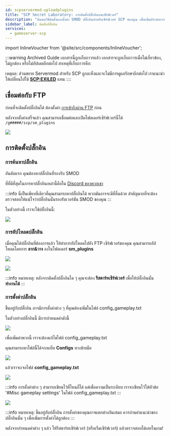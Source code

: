 ```yaml
---
id: scpservermod-uploadplugins
title: "SCP Secret Laboratory: การติดตั้งปลั๊กอินบนเซิร์ฟเวอร์"
description: "ค้นพบวิธีติดตั้งและตั้งค่า SMOD ปลั๊กอินสำหรับเซิร์ฟเวอร์ SCP ของคุณ เพื่อเพิ่มประสบการณ์การเล่นและฟีเจอร์ของเซิร์ฟเวอร์ → เรียนรู้เพิ่มเติมตอนนี้"
sidebar_label: ติดตั้งปลั๊กอิน
services:
  - gameserver-scp
---
```


import InlineVoucher from '@site/src/components/InlineVoucher';

:::warning Archived Guide
เอกสารนี้ถูกเก็บถาวรแล้ว เอกสารจะถูกเก็บถาวรเมื่อไม่เกี่ยวข้อง, ไม่ถูกต้อง หรือไม่อัปเดตอีกต่อไป สาเหตุที่เก็บถาวรคือ:

เหตุผล: ส่วนขยาย Servermod สำหรับ SCP ถูกละทิ้งและจะไม่มีการดูแลรักษาอีกต่อไป เราแนะนำให้เปลี่ยนไปใช้ **[SCP:EXILED](exiled-plugins.md)** แทน
::::

<InlineVoucher />

## เชื่อมต่อกับ FTP

ก่อนที่จะติดตั้งปลั๊กอินได้ ต้องตั้งค่า [การเข้าถึงผ่าน FTP](gameserver-ftpaccess.md) ก่อน

หลังจากตั้งค่าเสร็จแล้ว คุณสามารถเชื่อมต่อและเปิดโฟลเดอร์เซิร์ฟเวอร์นี้ได้
`/g#####/scp/sm_plugins`

![](https://screensaver01.zap-hosting.com/index.php/s/2Fid5MKq57YDCNj/preview)

## การติดตั้งปลั๊กอิน

### การค้นหาปลั๊กอิน

อันดับแรก คุณต้องหาปลั๊กอินที่รองรับ SMOD

ที่ที่ดีที่สุดในการหาปลั๊กอินเหล่านี้คือใน [Discord ของพวกเขา](https://discord.gg/T9aurNf)

:::info
นี่เป็นเพียงที่เดียวที่คุณสามารถหาปลั๊กอินได้ พวกมันอาจจะมีที่อื่นด้วย สำคัญมากที่จะต้องตรวจสอบให้แน่ใจว่าปลั๊กอินนั้นรองรับเวอร์ชัน SMOD ของคุณ
:::

ในตัวอย่างนี้ เราจะใช้ปลั๊กอินนี้:

![](https://screensaver01.zap-hosting.com/index.php/s/bEEQP3cm33fgMFi/preview)

### การอัปโหลดปลั๊กอิน

เมื่อคุณได้ปลั๊กอินที่ต้องการแล้ว ให้ทำการอัปโหลดไปยัง FTP เซิร์ฟเวอร์ของคุณ คุณสามารถอัปโหลดโดยการ **ลาก&วาง** ลงในโฟลเดอร์ **sm_plugins**

![](https://screensaver01.zap-hosting.com/index.php/s/HzRKJXFyENqK4N8/preview)

![](https://screensaver01.zap-hosting.com/index.php/s/kSSMs23E6g4PfwN/preview)

:::info
หมายเหตุ: หลังจากติดตั้งปลั๊กอินใด ๆ คุณจะต้อง **รีสตาร์ทเซิร์ฟเวอร์** เพื่อให้ปลั๊กอินนั้น **ทำงานได้**
:::

### การตั้งค่าปลั๊กอิน

ขึ้นอยู่กับปลั๊กอิน อาจมีการตั้งค่าต่าง ๆ ที่คุณต้องเพิ่มในไฟล์ config_gameplay.txt

ในตัวอย่างปลั๊กอินนี้ มีการกำหนดค่าดังนี้

![](https://screensaver01.zap-hosting.com/index.php/s/5PrLzeCQaFamGRn/preview)

เพื่อเพิ่มค่าพวกนี้ เราจะต้องแก้ไขไฟล์ config_gameplay.txt

คุณสามารถหาไฟล์นี้ได้จากแท็บ **Configs** ทางซ้ายมือ

![](https://screensaver01.zap-hosting.com/index.php/s/mMck39x2mEnLtLY/preview)

แล้วเราจะเจอไฟล์ **config_gameplay.txt**

![](https://screensaver01.zap-hosting.com/index.php/s/SGLpBYM5DAWRRzN/preview)

:::info
การตั้งค่าต่าง ๆ สามารถเขียนไว้ที่ไหนก็ได้ แต่เพื่อความเป็นระเบียบ เราจะเขียนไว้ใต้หัวข้อ '#Misc gameplay settings' ในไฟล์ config_gameplay.txt
:::

![](https://screensaver01.zap-hosting.com/index.php/s/JMK542jpCj472ag/preview)

:::info
หมายเหตุ: ขึ้นอยู่กับปลั๊กอิน การตั้งค่าของคุณอาจแตกต่างกันเสมอ ควรอ่านคำแนะนำของปลั๊กอินนั้น ๆ เพื่อเพิ่มการตั้งค่าได้ถูกต้อง
:::

หลังจากกำหนดค่าต่าง ๆ แล้ว ให้รีสตาร์ทเซิร์ฟเวอร์ (หรือเริ่มเซิร์ฟเวอร์) แล้วตรวจสอบได้เลยในเกม!

<InlineVoucher />